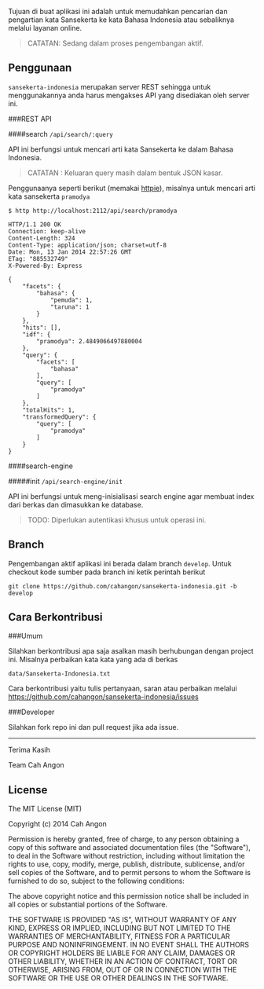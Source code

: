 
Tujuan di buat aplikasi ini adalah untuk memudahkan pencarian dan pengartian
kata Sansekerta ke kata Bahasa Indonesia atau sebaliknya melalui layanan online.


> CATATAN: Sedang dalam proses pengembangan aktif.


Penggunaan
----------

`sansekerta-indonesia` merupakan server REST sehingga untuk menggunakannya anda harus mengakses API yang disediakan oleh server ini.

###REST API

####search
`/api/search/:query`

API ini berfungsi untuk mencari arti kata Sansekerta ke dalam Bahasa Indonesia.

> CATATAN : Keluaran query masih dalam bentuk JSON kasar.

Penggunaanya seperti berikut (memakai [httpie][1]), misalnya untuk mencari arti kata sansekerta `pramodya`

    $ http http://localhost:2112/api/search/pramodya

    HTTP/1.1 200 OK
    Connection: keep-alive
    Content-Length: 324
    Content-Type: application/json; charset=utf-8
    Date: Mon, 13 Jan 2014 22:57:26 GMT
    ETag: "885532749"
    X-Powered-By: Express

    {
        "facets": {
            "bahasa": {
                "pemuda": 1,
                "taruna": 1
            }
        },
        "hits": [],
        "idf": {
            "pramodya": 2.4849066497880004
        },
        "query": {
            "facets": [
                "bahasa"
            ],
            "query": [
                "pramodya"
            ]
        },
        "totalHits": 1,
        "transformedQuery": {
            "query": [
                "pramodya"
            ]
        }
    }


####search-engine

#####init
`/api/search-engine/init`

API ini berfungsi untuk meng-inisialisasi search engine agar membuat index dari berkas dan dimasukkan ke database.

> TODO: Diperlukan autentikasi khusus untuk operasi ini.


Branch
------

Pengembangan aktif aplikasi ini berada dalam branch `develop`. Untuk checkout kode sumber pada branch ini ketik perintah berikut

    git clone https://github.com/cahangon/sansekerta-indonesia.git -b develop


Cara Berkontribusi
------------------

###Umum

Silahkan berkontribusi apa saja asalkan masih berhubungan dengan project ini. Misalnya perbaikan kata kata yang ada di berkas

    data/Sansekerta-Indonesia.txt

Cara berkontribusi yaitu tulis pertanyaan, saran atau perbaikan melalui   https://github.com/cahangon/sansekerta-indonesia/issues

###Developer

Silahkan fork repo ini dan pull request jika ada issue.


----------


Terima Kasih

Team Cah Angon

License
-------

The MIT License (MIT)

Copyright (c) 2014 Cah Angon

Permission is hereby granted, free of charge, to any person obtaining a copy of
this software and associated documentation files (the "Software"), to deal in
the Software without restriction, including without limitation the rights to
use, copy, modify, merge, publish, distribute, sublicense, and/or sell copies of
the Software, and to permit persons to whom the Software is furnished to do so,
subject to the following conditions:

The above copyright notice and this permission notice shall be included in all
copies or substantial portions of the Software.

THE SOFTWARE IS PROVIDED "AS IS", WITHOUT WARRANTY OF ANY KIND, EXPRESS OR
IMPLIED, INCLUDING BUT NOT LIMITED TO THE WARRANTIES OF MERCHANTABILITY, FITNESS
FOR A PARTICULAR PURPOSE AND NONINFRINGEMENT. IN NO EVENT SHALL THE AUTHORS OR
COPYRIGHT HOLDERS BE LIABLE FOR ANY CLAIM, DAMAGES OR OTHER LIABILITY, WHETHER
IN AN ACTION OF CONTRACT, TORT OR OTHERWISE, ARISING FROM, OUT OF OR IN
CONNECTION WITH THE SOFTWARE OR THE USE OR OTHER DEALINGS IN THE SOFTWARE.


  [1]: https://github.com/jkbr/httpie